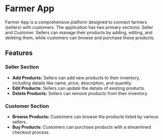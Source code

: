# Farmer App

Farmer App is a comprehensive platform designed to connect farmers (sellers) with customers. The application has two primary sections: Seller and Customer. Sellers can manage their products by adding, editing, and deleting them, while customers can browse and purchase these products.

## Features

### Seller Section
- **Add Products:** Sellers can add new products to their inventory, including details like name, price, description, and quantity.
- **Edit Products:** Sellers can update the details of existing products.
- **Delete Products:** Sellers can remove products from their inventory.

### Customer Section
- **Browse Products:** Customers can browse the products listed by various sellers.
- **Buy Products:** Customers can purchase products with a streamlined checkout process.

